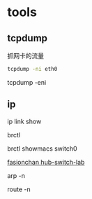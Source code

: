 
# tools

## tcpdump

抓网卡的流量

```bash
tcpdump -ni eth0
```

tcpdump -eni

## ip

ip link show

brctl

brctl showmacs switch0

[fasionchan hub-switch-lab](https://fasionchan.com/network/ethernet/hub-switch-lab/)

arp -n

route -n